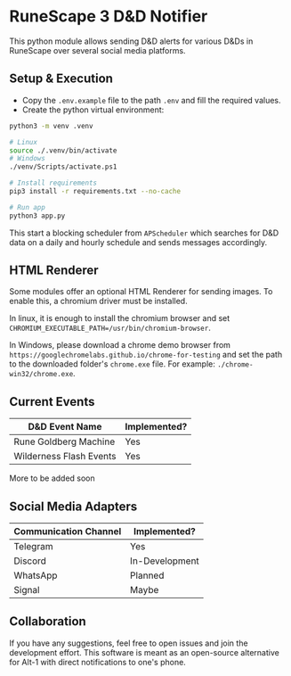 # RuneScape 3 D&D Notifier

This python module allows sending D&D alerts for various D&Ds in
RuneScape over several social media platforms.

## Setup & Execution

- Copy the `.env.example` file to the path `.env` and fill the required values.
- Create the python virtual environment:

```bash
python3 -m venv .venv

# Linux
source ./.venv/bin/activate
# Windows
./venv/Scripts/activate.ps1

# Install requirements
pip3 install -r requirements.txt --no-cache

# Run app
python3 app.py
```

This start a blocking scheduler from `APScheduler` which searches for D&D data
on a daily and hourly schedule and sends messages accordingly.

## HTML Renderer

Some modules offer an optional HTML Renderer for sending images.
To enable this, a chromium driver must be installed.

In linux, it is enough to install the chromium browser and set `CHROMIUM_EXECUTABLE_PATH=/usr/bin/chromium-browser`.

In Windows, please download a chrome demo browser from `https://googlechromelabs.github.io/chrome-for-testing` and set
the path to the downloaded folder's `chrome.exe` file. For example: `./chrome-win32/chrome.exe`.

## Current Events

| D&D Event Name          | Implemented? |
|-------------------------|--------------|
| Rune Goldberg Machine   | Yes          |
| Wilderness Flash Events | Yes          |

More to be added soon

## Social Media Adapters

| Communication Channel | Implemented?   |
|-----------------------|----------------|
| Telegram              | Yes            |
| Discord               | In-Development |
| WhatsApp              | Planned        |
| Signal                | Maybe          |

## Collaboration

If you have any suggestions, feel free to open issues and join the development effort.
This software is meant as an open-source alternative for Alt-1 with direct notifications to one's phone.
